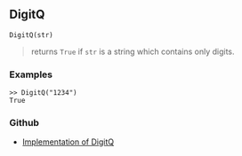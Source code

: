 ## DigitQ

```
DigitQ(str)
```

> returns `True` if `str` is a string which contains only digits.

### Examples

```
>> DigitQ("1234")
True
```

### Github

* [Implementation of DigitQ](https://github.com/axkr/symja_android_library/blob/master/symja_android_library/matheclipse-core/src/main/java/org/matheclipse/core/builtin/PredicateQ.java#L318) 
